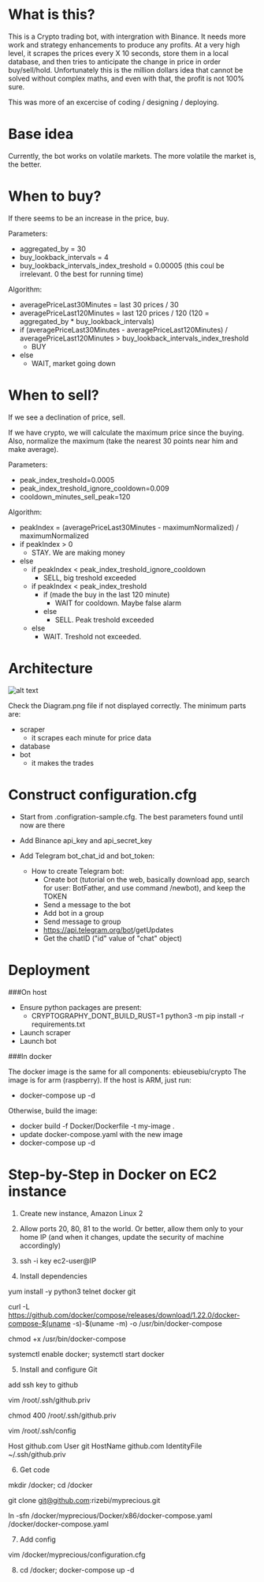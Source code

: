 # What is this?
This is a Crypto trading bot, with intergration with Binance.
It needs more work and strategy enhancements to produce any profits.
At a very high level, it scrapes the prices every X 10 seconds, store them in a local database, and then tries to anticipate the change in price in order buy/sell/hold.
Unfortunately this is the million dollars idea that cannot be solved without complex maths, and even with that, the profit is not 100% sure.

This was more of an excercise of coding / designing / deploying.

# Base idea
Currently, the bot works on volatile markets. The more volatile the market is, the better.

# When to buy?
If there seems to be an increase in the price, buy.

Parameters:
- aggregated_by = 30
- buy_lookback_intervals = 4
- buy_lookback_intervals_index_treshold = 0.00005 (this coul be irrelevant. 0 the best for running time)

Algorithm:
 - averagePriceLast30Minutes = last 30 prices / 30
 - averagePriceLast120Minutes = last 120 prices / 120 (120 = aggregated_by * buy_lookback_intervals)
 - if (averagePriceLast30Minutes - averagePriceLast120Minutes) / averagePriceLast120Minutes > buy_lookback_intervals_index_treshold
    - BUY
 - else
    - WAIT, market going down

# When to sell?
If we see a declination of price, sell.

If we have crypto, we will calculate the maximum price since the buying. Also, normalize the maximum (take the nearest 30 points near him and make average).

Parameters:
- peak_index_treshold=0.0005
- peak_index_treshold_ignore_cooldown=0.009
- cooldown_minutes_sell_peak=120

Algorithm:
- peakIndex = (averagePriceLast30Minutes - maximumNormalized) / maximumNormalized
- if peakIndex > 0
  - STAY. We are making money
- else
  - if peakIndex < peak_index_treshold_ignore_cooldown
    - SELL, big treshold exceeded
  - if peakIndex < peak_index_treshold
    - if (made the buy in the last 120 minute)
      - WAIT for cooldown. Maybe false alarm
    - else
      - SELL. Peak treshold exceeded
  - else
    - WAIT. Treshold not exceeded.

# Architecture
![alt text](https://github.com/rizebi/myprecious/blob/master/Diagram.png?raw=true)


Check the Diagram.png file if not displayed correctly. The minimum parts are:
- scraper
  - it scrapes each minute for price data
- database
- bot
  - it makes the trades

# Construct configuration.cfg
- Start from .configration-sample.cfg. The best parameters found until now are there

- Add Binance api_key and api_secret_key

- Add Telegram bot_chat_id and bot_token:
    - How to create Telegram bot:
        - Create bot (tutorial on the web, basically download app, search for user: BotFather, and use command /newbot), and keep the TOKEN
        - Send a message to the bot
        - Add bot in a group
        - Send message to group
        - https://api.telegram.org/bot<TOKEN>/getUpdates
        - Get the chatID ("id" value of "chat" object)

# Deployment

###On host
- Ensure python packages are present:
  - CRYPTOGRAPHY_DONT_BUILD_RUST=1 python3 -m pip install -r requirements.txt
- Launch scraper
- Launch bot

###In docker

The docker image is the same for all components: ebieusebiu/crypto
The image is for arm (raspberry). If the host is ARM, just run:
  - docker-compose up -d
  
Otherwise, build the image:
  - docker build -f Docker/Dockerfile -t my-image .
  - update docker-compose.yaml with the new image
  - docker-compose up -d

# Step-by-Step in Docker on EC2 instance
1) Create new instance, Amazon Linux 2

2) Allow ports 20, 80, 81 to the world. Or better, allow them only to your home IP (and when it changes, update the security of machine accordingly)

3) ssh -i key ec2-user@IP

4) Install dependencies

yum install -y python3 telnet docker git

curl -L https://github.com/docker/compose/releases/download/1.22.0/docker-compose-$(uname -s)-$(uname -m) -o /usr/bin/docker-compose

chmod +x /usr/bin/docker-compose

systemctl enable docker; systemctl start docker

5) Install and configure Git

add ssh key to github

vim /root/.ssh/github.priv

chmod 400 /root/.ssh/github.priv

vim /root/.ssh/config

Host github.com
 User git
 HostName github.com
 IdentityFile ~/.ssh/github.priv

6) Get code

mkdir /docker; cd /docker

git clone git@github.com:rizebi/myprecious.git

ln -sfn /docker/myprecious/Docker/x86/docker-compose.yaml /docker/docker-compose.yaml

7) Add config

vim /docker/myprecious/configuration.cfg

8) cd /docker; docker-compose up -d

